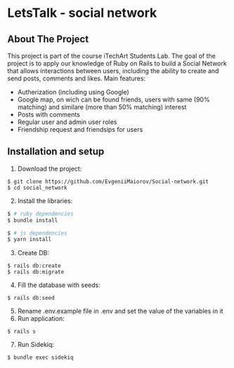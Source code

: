 # LetsTalk - social network

## About The Project

This project is part of the course iTechArt Students Lab. The goal of the project is to apply our knowledge of Ruby on Rails to build a Social Network that allows interactions between users, including the ability to create and send posts, comments and likes.
Main features:
* Autherization (including using Google)
* Google map, on wich can be found friends, users with same (90% matching) and similare (more than 50% matching) interest
* Posts with comments
* Regular user and admin user roles
* Friendship request and friendsips for users

## Installation and setup

1. Download the project:
  ```
  $ git clone https://github.com/EvgeniiMaiorov/Social-network.git
  $ cd social_network
  ```
2. Install the libraries:
  ```bash
  $ # ruby dependencies
  $ bundle install

  $ # js dependencies
  $ yarn install
  ```
3. Create DB:
  ```
  $ rails db:create
  $ rails db:migrate
  ```
4. Fill the database with seeds:
  ```
  $ rails db:seed
  ```
5. Rename .env.example file in .env and set the value of the variables in it
6. Run application:
  ```
  $ rails s
  ```
7. Run Sidekiq:
 ```
 $ bundle exec sidekiq
 ```
